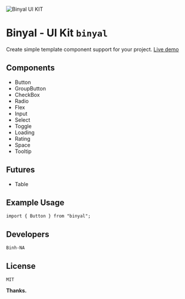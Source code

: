 ![Binyal UI KIT](https://repository-images.githubusercontent.com/455444301/5d1e5b0a-ab42-4f54-882f-75414961950a)

# Binyal - UI Kit `binyal`

Create simple template component support for your project.
[Live demo](https://binyal.xyz/)

## Components

- Button
- GroupButton
- CheckBox
- Radio
- Flex
- Input
- Select
- Toggle
- Loading
- Rating
- Space
- Tooltip

## Futures

- Table

## Example Usage

```
import { Button } from "binyal";
```

## Developers

`Binh-NA`

## License

`MIT`

**Thanks.**
